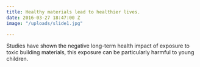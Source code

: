 ```yaml
---
title: Healthy materials lead to healthier lives.
date: 2016-03-27 18:47:00 Z
image: "/uploads/slide1.jpg"

---
```


Studies have shown the negative long-term health impact of exposure to toxic building materials, this exposure can be particularly harmful to young children.
